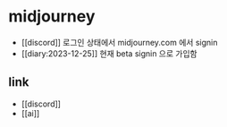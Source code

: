 # midjourney
- [[discord]] 로그인 상태에서 midjourney.com 에서 signin
- [[diary:2023-12-25]] 현재 beta signin 으로 가입함

## link
- [[discord]]
- [[ai]]
